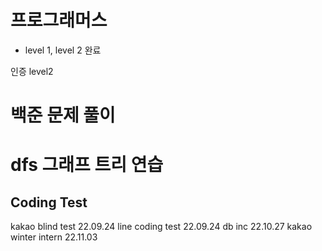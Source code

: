 # 프로그래머스
- level 1, level 2 완료

인증 level2

# 백준 문제 풀이

# dfs 그래프 트리 연습

## Coding Test

kakao blind test 22.09.24
line coding test 22.09.24
db inc           22.10.27
kakao winter intern 22.11.03
